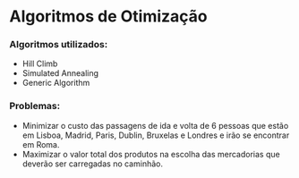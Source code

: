 # Algoritmos de Otimização

<h3> Algoritmos utilizados: </h3>

<ul>
    <li> Hill Climb </li>
    <li> Simulated Annealing </li>
    <li> Generic Algorithm </li>
</ul>

<h3> Problemas: </h3>

<ul>
    <li>Minimizar o custo das passagens de ida e volta de 6 pessoas que estão em Lisboa, Madrid, Paris, Dublin, Bruxelas e Londres e irão se encontrar em Roma.</li>
    <li>Maximizar o valor total dos produtos na escolha das mercadorias que deverão ser carregadas no caminhão.</li>
</ul>
          
